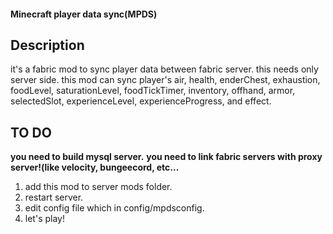 #### Minecraft player data sync(MPDS)
## Description
it's a fabric mod to sync player data between fabric server. this needs only server side. this mod can sync player's air, health, enderChest, exhaustion, foodLevel, saturationLevel, foodTickTimer, inventory, offhand, armor, selectedSlot, experienceLevel, experienceProgress, and effect. 
## TO DO
**you need to build mysql server.**
**you need to link fabric servers with proxy server!(like velocity, bungeecord, etc...**
1. add this mod to server mods folder.
1. restart server.
1. edit config file which in config/mpdsconfig.
1. let's play!
